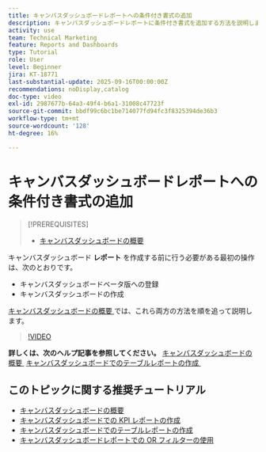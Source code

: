 ```yaml
---
title: キャンバスダッシュボードレポートへの条件付き書式の追加
description: キャンバスダッシュボードレポートに条件付き書式を追加する方法を説明します。
activity: use
team: Technical Marketing
feature: Reports and Dashboards
type: Tutorial
role: User
level: Beginner
jira: KT-18771
last-substantial-update: 2025-09-16T00:00:00Z
recommendations: noDisplay,catalog
doc-type: video
exl-id: 2987677b-64a3-49f4-b6a1-31008c47723f
source-git-commit: bbdf99c6bc1be714077fd94fc3f8325394de36b3
workflow-type: tm+mt
source-wordcount: '128'
ht-degree: 16%

---
```


# キャンバスダッシュボードレポートへの条件付き書式の追加

>[!PREREQUISITES]
>
>* [キャンバスダッシュボードの概要](/help/reporting/canvas-dashboards/introduction-to-canvas-dashboards.md)

キャンバスダッシュボード **レポート** を作成する前に行う必要がある最初の操作は、次のとおりです。

* キャンバスダッシュボードベータ版への登録
* キャンバスダッシュボードの作成

[&#x200B; キャンバスダッシュボードの概要 &#x200B;](/help/reporting/canvas-dashboards/introduction-to-canvas-dashboards.md) では、これら両方の方法を順を追って説明します。

>[!VIDEO](https://video.tv.adobe.com/v/3474973/?quality=12&learn=on&enablevpops=1)

**詳しくは、次のヘルプ記事を参照してください。**
[&#x200B; キャンバスダッシュボードの概要 &#x200B;](https://experienceleague.adobe.com/en/docs/workfront/using/reporting/canvas-dashboards/canvas-dashboards-overview)
[&#x200B; キャンバスダッシュボードでのテーブルレポートの作成 &#x200B;](https://experienceleague.adobe.com/en/docs/workfront/using/reporting/canvas-dashboards/add-reports/build-table-report)

## このトピックに関する推奨チュートリアル

* [キャンバスダッシュボードの概要](/help/reporting/canvas-dashboards/introduction-to-canvas-dashboards.md)
* [キャンバスダッシュボードでの KPI レポートの作成](/help/reporting/canvas-dashboards/create-a-kpi-report-on-a-canvas-dashboard.md)
* [キャンバスダッシュボードでのテーブルレポートの作成](/help/reporting/canvas-dashboards/create-a-table-report-on-a-canvas-dashboard.md)
* [キャンバスダッシュボードレポートでの OR フィルターの使用](/help/reporting/canvas-dashboards/use-an-or-filter-in-a-canvas-dashboard-report.md)